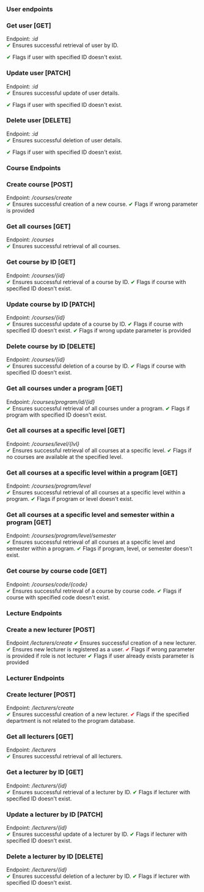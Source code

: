 ### User endpoints
### Get user [GET]
Endpoint: *:id*  
<span style="color:green;">&#10004;</span> Ensures successful retrieval of user by ID.

<span style="color:green;">&#10004;</span> Flags if user with specified ID doesn't exist.

### Update user [PATCH]
Endpoint: *:id*  
<span style="color:green;">&#10004;</span> Ensures successful update of user details.

<span style="color:green;">&#10004;</span> Flags if user with specified ID doesn't exist.

### Delete user [DELETE]
Endpoint: *:id*  
<span style="color:green;">&#10004;</span> Ensures successful deletion of user details.

<span style="color:green;">&#10004;</span> Flags if user with specified ID doesn't exist.


### Course Endpoints

### Create course [POST]
Endpoint: */courses/create*  
<span style="color:green;">&#10004;</span> Ensures successful creation of a new course.
<span style="color:green;">&#10004;</span> Flags if wrong parameter is provided

### Get all courses [GET]
Endpoint: */courses*  
<span style="color:green;">&#10004;</span> Ensures successful retrieval of all courses.

### Get course by ID [GET]
Endpoint: */courses/{id}*  
<span style="color:green;">&#10004;</span> Ensures successful retrieval of a course by ID.
<span style="color:green;">&#10004;</span> Flags if course with specified ID doesn't exist.

### Update course by ID [PATCH]
Endpoint: */courses/{id}*  
<span style="color:green;">&#10004;</span> Ensures successful update of a course by ID.
<span style="color:green;">&#10004;</span> Flags if course with specified ID doesn't exist.
<span style="color:green;">&#10004;</span> Flags if wrong update parameter is provided

### Delete course by ID [DELETE]
Endpoint: */courses/{id}*  
<span style="color:green;">&#10004;</span> Ensures successful deletion of a course by ID.
<span style="color:green;">&#10004;</span> Flags if course with specified ID doesn't exist.

### Get all courses under a program [GET]
Endpoint: */courses/program/id/{id}*  
<span style="color:green;">&#10004;</span> Ensures successful retrieval of all courses under a program.
<span style="color:green;">&#10004;</span> Flags if program with specified ID doesn't exist.

### Get all courses at a specific level [GET]
Endpoint: */courses/level/{lvl}*  
<span style="color:green;">&#10004;</span> Ensures successful retrieval of all courses at a specific level.
<span style="color:green;">&#10004;</span> Flags if no courses are available at the specified level.

### Get all courses at a specific level within a program [GET]
Endpoint: */courses/program/level*  
<span style="color:green;">&#10004;</span> Ensures successful retrieval of all courses at a specific level within a program.
<span style="color:green;">&#10004;</span> Flags if program or level doesn't exist.

### Get all courses at a specific level and semester within a program [GET]
Endpoint: */courses/program/level/semester*  
<span style="color:green;">&#10004;</span> Ensures successful retrieval of all courses at a specific level and semester within a program.
<span style="color:green;">&#10004;</span> Flags if program, level, or semester doesn't exist.

### Get course by course code [GET]
Endpoint: */courses/code/{code}*  
<span style="color:green;">&#10004;</span> Ensures successful retrieval of a course by course code.
<span style="color:green;">&#10004;</span> Flags if course with specified code doesn't exist.


### Lecture Endpoints

### Create a new lecturer [POST]
Endpoint */lecturers/create*
<span style="color:green;">&#10004;</span> Ensures successful creation of a new lecturer.
<span style="color:green;">&#10004;</span> Ensures new lecturer is registered as a user.
<span style="color:red;">&#10004;</span> Flags if wrong parameter is provided if role is not lecturer
<span style="color:green;">&#10004;</span> Flags if user already exists parameter is provided



### Lecturer Endpoints

### Create lecturer [POST]
Endpoint: */lecturers/create*  
<span style="color:green;">&#10004;</span> Ensures successful creation of a new lecturer.
<span style="color:red;">&#10004;</span> Flags if the specified department is not related to the program database.

### Get all lecturers [GET]
Endpoint: */lecturers*  
<span style="color:green;">&#10004;</span> Ensures successful retrieval of all lecturers.

### Get a lecturer by ID [GET]
Endpoint: */lecturers/{id}*  
<span style="color:green;">&#10004;</span> Ensures successful retrieval of a lecturer by ID.
<span style="color:green;">&#10004;</span> Flags if lecturer with specified ID doesn't exist.

### Update a lecturer by ID [PATCH]
Endpoint: */lecturers/{id}*  
<span style="color:green;">&#10004;</span> Ensures successful update of a lecturer by ID.
<span style="color:green;">&#10004;</span> Flags if lecturer with specified ID doesn't exist.

### Delete a lecturer by ID [DELETE]
Endpoint: */lecturers/{id}*  
<span style="color:green;">&#10004;</span> Ensures successful deletion of a lecturer by ID.
<span style="color:green;">&#10004;</span> Flags if lecturer with specified ID doesn't exist.
